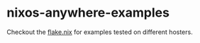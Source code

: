 # nixos-anywhere-examples

Checkout the [flake.nix](flake.nix) for examples tested on different hosters.
